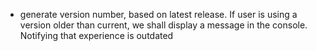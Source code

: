 - generate version number, based on latest release.
If user is using a version older than current, we shall display a message in the console.
  Notifying that experience is outdated